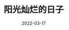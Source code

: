 ---
layout: movie-review
title: 阳光灿烂的日子
description: >
   比《西西里岛的美丽传说》还恶心的北京版。
category: 电影
img: assets/img/movie/2022/阳光灿烂的日子.webp
star: 1
date: 2022-03-17
---